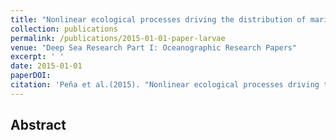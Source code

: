 ```yaml
---
title: "Nonlinear ecological processes driving the distribution of marine decapod larvae"
collection: publications
permalink: /publications/2015-01-01-paper-larvae
venue: "Deep Sea Research Part I: Oceanographic Research Papers"
excerpt: ' '
date: 2015-01-01
paperDOI: 
citation: 'Peña et al.(2015). "Nonlinear ecological processes driving the distribution of marine decapod larvae." <i>Journal 1</i>. 97, 92 -106.'
---
```


## Abstract
